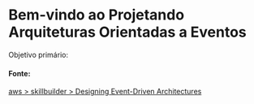 # Bem-vindo ao Projetando Arquiteturas Orientadas a Eventos

Objetivo primário:



#### Fonte:
[aws > skillbuilder > Designing Event-Driven Architectures](https://explore.skillbuilder.aws/learn/course/12715/play/77102/designing-event-driven-architectures)

 